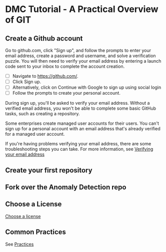 # DMC Tutorial - A Practical Overview of GIT

## Create a Github account
Go to github.com, click "Sign up", and follow the prompts to enter your email address, create a password and username, and solve a verification puzzle.  You will then need to verify your email address by entering a launch code sent to your inbox to complete the account creation.

- [ ] Navigate to https://github.com/.
- [ ] Click Sign up.
- [ ] Alternatively, click on Continue with Google to sign up using social login
- [ ] Follow the prompts to create your personal account.

During sign up, you'll be asked to verify your email address. Without a verified email address, you won't be able to complete some basic GitHub tasks, such as creating a repository.

Some enterprises create managed user accounts for their users. You can't sign up for a personal account with an email address that's already verified for a managed user account.

If you're having problems verifying your email address, there are some troubleshooting steps you can take. For more information, see 
<a href=" https://docs.github.com/en/account-and-profile/how-tos/setting-up-and-managing-your-personal-account-on-github/managing-email-preferences/verifying-your-email-address#troubleshooting-email-verification">Verifying your email address</a>
<p>

## Create your first repository

## Fork over the Anomaly Detection repo 

## Choose a License

[Choose a license](https://choosealicense.com/)

## Common Practices

See [Practices](https://github.com/redhat-na-ssa/demo-ai-gitops-catalog/blob/main/docs/practices/index.md)
